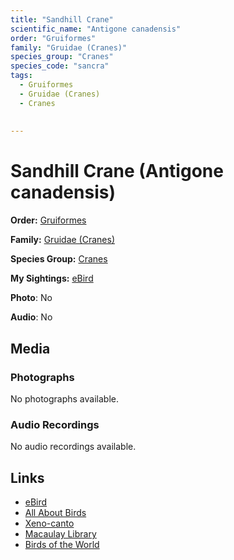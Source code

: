 ```yaml
---
title: "Sandhill Crane"
scientific_name: "Antigone canadensis"
order: "Gruiformes"
family: "Gruidae (Cranes)"
species_group: "Cranes"
species_code: "sancra"
tags: 
  - Gruiformes
  - Gruidae (Cranes)
  - Cranes
  
  
---
```


# Sandhill Crane (Antigone canadensis)

**Order:** [Gruiformes](/tags/gruiformes)

**Family:** [Gruidae (Cranes)](/tags/gruidae-cranes)

**Species Group:** [Cranes](/tags/cranes)

**My Sightings:** [eBird](https://ebird.org/lifelist?r=world&time=life&spp=sancra)

**Photo**: No 

**Audio**: No

## Media
### Photographs
No photographs available.

### Audio Recordings
No audio recordings available.

## Links
* [eBird](https://ebird.org/species/sancra) 
* [All About Birds](https://www.allaboutbirds.org/guide/sancra) 
* [Xeno-canto](https://www.xeno-canto.org/species/antigone-canadensis) 
* [Macaulay Library](https://search.macaulaylibrary.org/catalog?taxonCode=sancra&sort=rating_rank_desc)
* [Birds of the World](https://birdsoftheworld.org/bow/species/sancra)
